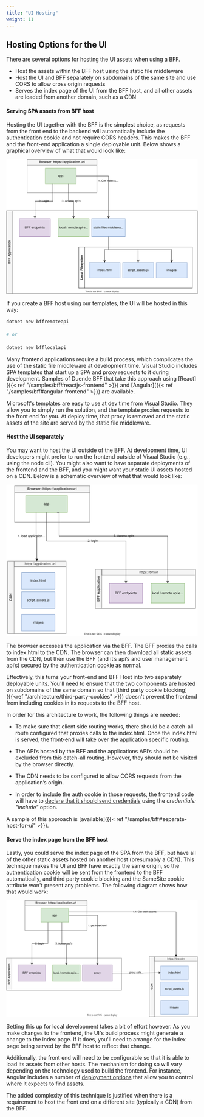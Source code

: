 ```yaml
---
title: "UI Hosting"
weight: 11
---
```


## Hosting Options for the UI
There are several options for hosting the UI assets when using a BFF.

- Host the assets within the BFF host using the static file middleware
- Host the UI and BFF separately on subdomains of the same site and use CORS to allow cross origin requests
- Serves the index page of the UI from the BFF host, and all other assets are loaded from another domain, such as a CDN

#### Serving SPA assets from BFF host
Hosting the UI together with the BFF is the simplest choice, as requests from the front end to the backend will automatically include the authentication cookie and not require CORS 
headers. This makes the BFF and the front-end application a single deployable unit. Below shows a graphical overview of what that would look like:

![](../images/bff_ui_hosting_loc.svg)


If you create a BFF host using our templates, the UI will be hosted in this way:

```sh
dotnet new bffremoteapi

# or

dotnet new bfflocalapi
```


Many frontend applications require a build process, which complicates the use of the static file middleware at development time. Visual Studio includes SPA templates that start up a SPA and proxy requests to it during development. Samples of Duende.BFF that take this approach using [React]({{< ref "/samples/bff#reactjs-frontend" >}}) and [Angular]({{< ref "/samples/bff#angular-frontend" >}}) are available. 

Microsoft's templates are easy to use at dev time from Visual Studio. They allow you to simply run the solution, and the template proxies requests to the front end for you. At deploy time, that proxy is removed and the static assets of the site are served by the static file middleware.


#### Host the UI separately
You may want to host the UI outside of the BFF. At development time, UI developers might prefer to run the frontend outside of Visual Studio (e.g., using the node cli). You might also want to have separate deployments of the frontend and the BFF, and you might want your static UI assets hosted on a CDN. Below is a schematic overview of what that would look like:

![](../images/bff_ui_hosting_cdn.svg)


The browser accesses the application via the BFF. The BFF proxies the calls to index.html to the CDN. The browser can then download all static assets from the CDN, but then use the BFF (and it’s api’s and user management api’s) secured by the authentication cookie as normal. 

Effectively, this turns your front-end and BFF Host into two separately deployable units. You'll need to ensure that the two components are hosted on subdomains of the same domain so that [third party cookie blocking]({{<ref "/architecture/third-party-cookies" >}}) doesn't prevent the frontend from including cookies in its requests to the BFF host. 

In order for this architecture to work, the following things are needed:
* To make sure that client side routing works, there should be a catch-all route configured that proxies calls to the index.html. Once the index.html is served, the front-end will take over the application specific routing. 
* The API’s hosted by the BFF and the applications API’s should be excluded from this catch-all routing. However, they should not be visited by the browser directly.
* The CDN needs to be configured to allow CORS requests from the application’s origin. 

* In order to include the auth cookie in those requests, the frontend code will have to [declare that it should send credentials](https://developer.mozilla.org/en-US/docs/Web/API/Fetch_API/Using_Fetch#sending_a_request_with_credentials_included) using the *credentials: "include"* option.   

A sample of this approach is [available]({{< ref "/samples/bff#separate-host-for-ui" >}}).

#### Serve the index page from the BFF host
Lastly, you could serve the index page of the SPA from the BFF, but have all of the other static assets hosted on another host (presumably a CDN). This technique makes the UI and BFF have exactly the same origin, so the authentication cookie will be sent from the frontend to the BFF automatically, and third party cookie blocking and the SameSite cookie attribute won't present any problems. The following diagram shows how that would work:

![](../images/bff_ui_hosting_proxy_index.svg)

Setting this up for local development takes a bit of effort however. As you make changes to the frontend, the UI's build process might generate a change to the index page. If it does, you'll need to arrange for the index page being served by the BFF host to reflect that change.

Additionally, the front end will need to be configurable so that it is able to load its assets from other hosts. The mechanism for doing so will vary depending on the technology used to build the frontend. For instance, Angular includes a number of [deployment options](https://angular.io/guide/deployment) that allow you to control where it expects to find assets.

The added complexity of this technique is justified when there is a requirement to host the front end on a different site (typically a CDN) from the BFF.